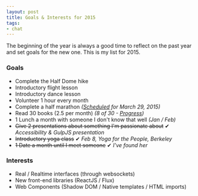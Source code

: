 ```yaml
---
layout: post
title: Goals & Interests for 2015
tags:
- chat
---
```


The beginning of the year is always a good time to reflect on the past year and set goals for the new one. This is my list for 2015.

### Goals

* Complete the Half Dome hike
* Introductory flight lesson
* Introductory dance lesson
* Volunteer 1 hour every month
* Complete a half marathon *([Scheduled](http://runrocknroll.competitor.com/san-francisco) for March 29, 2015)*
* Read 30 books (2.5 per month) *(8 of 30 - [Progress](https://www.goodreads.com/user_challenges/2414299))*
* 1 Lunch a month with someone I don't know that well *(Jan / Feb)*
* ~~Give 2 presentations about something I'm passionate about~~ &#10004; *Accessibility & GulpJS presentation*
* ~~Introductory yoga class~~ &#10004; *Feb 8, Yoga for the People, Berkeley*
* ~~1 Date a month until I meet someone~~ &#10004; *I've found her*

### Interests

* Real / Realtime interfaces (through websockets)
* New front-end libraries (ReactJS / Flux)
* Web Components (Shadow DOM / Native templates / HTML imports)
